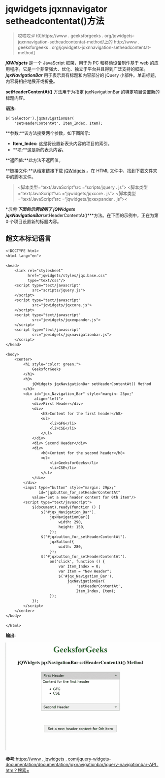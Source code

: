 # jqwidgets jqxnnavigator setheadcontentat()方法

> 哎哎哎:# t0]https://www . geeksforgeeks . org/jqwidgets-jqxnnavigation-setheadcontentat-method/上的 http://www . geeksforgeeks . org/jqwidgets-jqxnnavigation-setheadcontentat-method]

***jQWidgets*** 是一个 JavaScript 框架，用于为 PC 和移动设备制作基于 web 的应用程序。它是一个非常强大、优化、独立于平台并且得到广泛支持的框架。 ***jqxNavigationBar*** 用于表示具有标题和内容部分的 jQuery 小部件。单击标题，内容将相应地展开或折叠。

**setHeaderContentAt()** 方法用于为指定 jqxNavigationBar 的特定项目设置新的标题内容。

**语法:**

```
$('Selector').jqxNavigationBar(
    'setHeaderContentAt', Item_Index, Item);
```

**参数:**该方法接受两个参数，如下图所示:

*   **Item_Index:** 这是将设置新表头内容的项目的索引。
*   **项:**这是新的表头内容。

**返回值:**此方法不返回值。

**链接文件:**从给定链接下载 [jQWidgets](https://www.jqwidgets.com/download/) 。在 HTML 文件中，找到下载文件夹中的脚本文件。

> <link rel="”stylesheet”" href="”jqwidgets/styles/jqx.base.css”" type="”text/css”">
> <脚本类型=“text/JavaScript”src =“scripts/jquery . js”></脚本>
> <脚本类型=“text/JavaScript”src =“jqwidgets/jqxcore . js”></脚本>
> <脚本类型=“text/JavaScript”src =“jqwidgets/jqxexpander . js”><

**示例:**下面的示例说明了 jQWidgets jqxNavigationBar***setHeaderContentAt()***方法。在下面的示例中，正在为第 0 个项目设置新的标题内容。

## 超文本标记语言

```
<!DOCTYPE html>
<html lang="en">

<head>
    <link rel="stylesheet" 
          href="jqwidgets/styles/jqx.base.css"
          type="text/css"/>
    <script type="text/javascript" 
            src="scripts/jquery.js">
    </script>
    <script type="text/javascript" 
            src="jqwidgets/jqxcore.js">
    </script>
    <script type="text/javascript" 
            src="jqwidgets/jqxexpander.js">
    </script>
    <script type="text/javascript" 
            src="jqwidgets/jqxnavigationbar.js">
    </script>
</head>

<body>
    <center>
        <h1 style="color: green;">
            GeeksforGeeks
        </h1>
        <h3>
            jQWidgets jqxNavigationBar setHeaderContentAt() Method
        </h3>
        <div id="jqx_Navigation_Bar" style="margin: 25px;"
             align="left">
            <div>First Header</div>
            <div>
                <h8>Content for the first header</h8>
                <ul>
                    <li>GFG</li>
                    <li>CSE</li>
                </ul>
            </div>
            <div> Second Header</div>
            <div>
                <h8>Content for the second header</h8>
                <ul>
                    <li>GeeksforGeeks</li>
                    <li>CSE</li>
                </ul>
            </div>
        </div>
        <input type="button" style="margin: 29px;" 
               id="jqxbutton_for_setHeaderContentAt"
            value="Set a new header content for 0th item"/>
        <script type="text/javascript">
            $(document).ready(function () {
                $("#jqx_Navigation_Bar").
                    jqxNavigationBar({
                        width: 290,
                        height: 150,
                    });
                $("#jqxbutton_for_setHeaderContentAt").
                    jqxButton({
                        width: 280,
                    });
                $('#jqxbutton_for_setHeaderContentAt').
                    on('click', function () {
                        var Item_Index = 0;
                        var Item = "New Header";
                        $('#jqx_Navigation_Bar').
                            jqxNavigationBar(
                                'setHeaderContentAt',
                                Item_Index, Item);
                    });
            });
        </script>
    </center>
</body>

</html>
```

**输出:**

![](img/11fbe91db63cf7c56bf122ffb9f0537b.png)

**参考:**[https://www . jqwidgets . com/jquery-widgets-documentation/documentation/jqxnavigationbar/jquery-navigationbar-API . htm？搜索=](https://www.jqwidgets.com/jquery-widgets-documentation/documentation/jqxnavigationbar/jquery-navigationbar-api.htm?search=)
